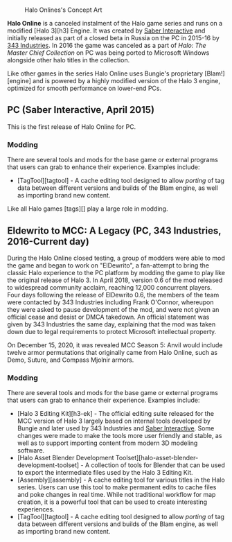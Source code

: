 <figure>
  <a href="HaloOnline_ConceptArt.jpg">
    <img src="HaloOnline_ConceptArt.jpg" alt="""/>
  </a>
  <figcaption>
    <p>Halo Onlines's Concept Art</p>
  </figcaption>
</figure>

**Halo Online** is a canceled instalment of the Halo game series and runs on a modified [Halo 3][h3] Engine. It was created by [Saber Interactive][saber] and initially released as part of a closed beta in Russia on the PC in 2015-16 by [343 Industries][343i]. In 2016 the game was canceled as a part of *Halo: The Master Chief Collection* on PC was being ported to Microsoft Windows alongside other halo titles in the collection.

Like other games in the series Halo Online uses Bungie's proprietary [Blam!][engine] and is powered by a highly modified version of the Halo 3 engine, optimized for smooth performance on lower-end PCs.

## PC (Saber Interactive, April 2015)
This is the first release of Halo Online for PC.

### Modding
There are several tools and mods for the base game or external programs that users can grab to enhance their experience. Examples include:

* [TagTool][tagtool] - A cache editing tool designed to allow *porting* of tag data between different versions and builds of the Blam engine, as well as importing brand new content.

Like all Halo games [tags][] play a large role in modding.

## Eldewrito to MCC: A Legacy (PC, 343 Industries, 2016-Current day)
During the Halo Online closed testing, a group of modders were able to mod the game and began to work on "ElDewrito", a fan-attempt to bring the classic Halo experience to the PC platform by modding the game to play like the original release of Halo 3. In April 2018, version 0.6 of the mod released to widespread community acclaim, reaching 12,000 concurrent players. Four days following the release of ElDewrito 0.6, the members of the team were contacted by 343 Industries including Frank O'Connor, whereupon they were asked to pause development of the mod, and were not given an official cease and desist or DMCA takedown. An official statement was given by 343 Industries the same day, explaining that the mod was taken down due to legal requirements to protect Microsoft intellectual property.

On December 15, 2020, it was revealed MCC Season 5: Anvil would include twelve armor permutations that originally came from Halo Online, such as Demo, Suture, and Compass Mjolnir armors.

### Modding
There are several tools and mods for the base game or external programs that users can grab to enhance their experience. Examples include:

* [Halo 3 Editing Kit][h3-ek] - The official editing suite released for the MCC version of Halo 3 largely based on internal tools developed by Bungie and later used by 343 Industries and [Saber Interactive][saber]. Some changes were made to make the tools more user friendly and stable, as well as to support importing content from modern 3D modeling software.
* [Halo Asset Blender Development Toolset][halo-asset-blender-development-toolset] - A collection of tools for Blender that can be used to export the intermediate files used by the Halo 3 Editing Kit. 
* [Assembly][assembly] - A cache editing tool for various titles in the Halo series. Users can use this tool to make permanent edits to cache files and poke changes in real time. While not traditional workflow for map creation, it is a powerful tool that can be used to create interesting experiences. 
* [TagTool][tagtool] - A cache editing tool designed to allow *porting* of tag data between different versions and builds of the Blam engine, as well as importing brand new content.


[bungie]: https://en.wikipedia.org/wiki/Bungie
[microsoft]: https://en.wikipedia.org/wiki/Xbox_Game_Studios
[saber]: https://en.wikipedia.org/wiki/Saber_Interactive
[343i]: https://en.wikipedia.org/wiki/343_Industries
[gaas]: https://en.wikipedia.org/wiki/Games_as_a_service
[unreal]: https://en.wikipedia.org/wiki/Unreal_Engine
